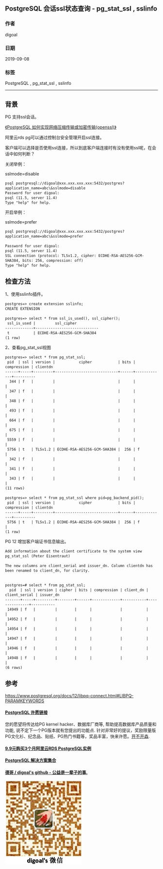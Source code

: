 ## PostgreSQL 会话ssl状态查询 - pg_stat_ssl , sslinfo  
                                 
### 作者                                 
digoal                                 
                                 
### 日期                                 
2019-09-08                                
                                 
### 标签                                 
PostgreSQL , pg_stat_ssl , sslinfo  
                                 
----                                 
                                 
## 背景           
PG 支持ssl会话。    
  
[《PostgreSQL 如何实现网络压缩传输或加密传输(openssl)》](../201305/20130522_01.md)    
  
阿里云rds pg可以通过控制台安全管理开启ssl连接。  
  
客户端可以选择是否使用ssl连接，所以到底客户端连接时有没有使用ssl呢，在会话中如何判断？  
  
关闭举例：  
  
sslmode=disable  
  
```  
psql postgresql://digoal@xxx.xxx.xxx.xxx:5432/postgres?application_name=abc\&sslmode=disable  
Password for user digoal:   
psql (11.5, server 11.4)  
Type "help" for help.  
```  
  
开启举例：  
  
sslmode=prefer  
  
```  
psql postgresql://digoal@xxx.xxx.xxx.xxx:5432/postgres?application_name=abc\&sslmode=prefer  
  
Password for user digoal:   
psql (11.5, server 11.4)  
SSL connection (protocol: TLSv1.2, cipher: ECDHE-RSA-AES256-GCM-SHA384, bits: 256, compression: off)  
Type "help" for help.  
```  
  
## 检查方法  
1、使用sslinfo插件。  
  
```  
postgres=> create extension sslinfo;  
CREATE EXTENSION  
  
postgres=> select * from ssl_is_used(), ssl_cipher();  
 ssl_is_used |         ssl_cipher            
-------------+-----------------------------  
 t           | ECDHE-RSA-AES256-GCM-SHA384  
(1 row)  
```  
  
2、查看pg_stat_ssl视图  
  
```  
postgres=> select * from pg_stat_ssl;  
 pid  | ssl | version |           cipher            | bits | compression | clientdn   
------+-----+---------+-----------------------------+------+-------------+----------  
  344 | f   |         |                             |      |             |   
  347 | f   |         |                             |      |             |   
  348 | f   |         |                             |      |             |   
  493 | f   |         |                             |      |             |   
  664 | f   |         |                             |      |             |   
  675 | f   |         |                             |      |             |   
 5559 | f   |         |                             |      |             |   
 5756 | t   | TLSv1.2 | ECDHE-RSA-AES256-GCM-SHA384 |  256 | f           |   
  342 | f   |         |                             |      |             |   
  341 | f   |         |                             |      |             |   
  343 | f   |         |                             |      |             |   
(11 rows)  
  
postgres=> select * from pg_stat_ssl where pid=pg_backend_pid();  
 pid  | ssl | version |           cipher            | bits | compression | clientdn   
------+-----+---------+-----------------------------+------+-------------+----------  
 5756 | t   | TLSv1.2 | ECDHE-RSA-AES256-GCM-SHA384 |  256 | f           |   
(1 row)  
```  
  
PG 12 增加客户端证书信息输出。   
  
```
Add information about the client certificate to the system view pg_stat_ssl (Peter Eisentraut)    
    
The new columns are client_serial and issuer_dn. Column clientdn has been renamed to client_dn, for clarity.    
    
    
postgres=# select * from pg_stat_ssl;    
  pid  | ssl | version | cipher | bits | compression | client_dn | client_serial | issuer_dn     
-------+-----+---------+--------+------+-------------+-----------+---------------+-----------    
 14949 | f   |         |        |      |             |           |               |     
 14952 | f   |         |        |      |             |           |               |     
 14954 | f   |         |        |      |             |           |               |     
 14947 | f   |         |        |      |             |           |               |     
 14946 | f   |         |        |      |             |           |               |     
 14948 | f   |         |        |      |             |           |               |     
(6 rows)    
```
  
## 参考  
https://www.postgresql.org/docs/12/libpq-connect.html#LIBPQ-PARAMKEYWORDS  
  
  
  
  
  
  
  
  
  
  
  
  
  
  
  
  
  
  
  
  
  
  
  
  
  
  
  
  
  
  
  
  
  
  
  
  
  
  
  
  
  
  
  
  
  
  
  
  
  
  
  
  
  
  
  
  
  
  
  
  
  
  
  
  
  
  
  
  
  
  
  
#### [PostgreSQL 许愿链接](https://github.com/digoal/blog/issues/76 "269ac3d1c492e938c0191101c7238216")
您的愿望将传达给PG kernel hacker、数据库厂商等, 帮助提高数据库产品质量和功能, 说不定下一个PG版本就有您提出的功能点. 针对非常好的提议，奖励限量版PG文化衫、纪念品、贴纸、PG热门书籍等，奖品丰富，快来许愿。[开不开森](https://github.com/digoal/blog/issues/76 "269ac3d1c492e938c0191101c7238216").  
  
  
#### [9.9元购买3个月阿里云RDS PostgreSQL实例](https://www.aliyun.com/database/postgresqlactivity "57258f76c37864c6e6d23383d05714ea")
  
  
#### [PostgreSQL 解决方案集合](https://yq.aliyun.com/topic/118 "40cff096e9ed7122c512b35d8561d9c8")
  
  
#### [德哥 / digoal's github - 公益是一辈子的事.](https://github.com/digoal/blog/blob/master/README.md "22709685feb7cab07d30f30387f0a9ae")
  
  
![digoal's wechat](../pic/digoal_weixin.jpg "f7ad92eeba24523fd47a6e1a0e691b59")
  
